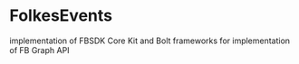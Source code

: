 # FolkesEvents
implementation of FBSDK Core Kit and Bolt frameworks for implementation of FB Graph API
